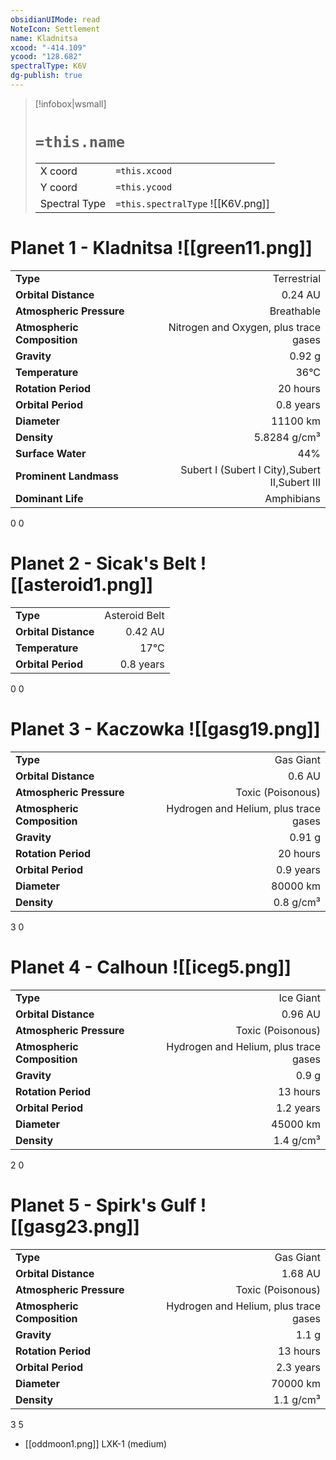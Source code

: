 ```yaml
---
obsidianUIMode: read
NoteIcon: Settlement
name: Kladnitsa
xcood: "-414.109"
ycood: "128.682"
spectralType: K6V
dg-publish: true
---
```

> [!infobox|wsmall]
> # `=this.name`
> | | |
> | - | - |
> | X coord | `=this.xcood` |
> | Y coord| `=this.ycood` |
> | Spectral Type | `=this.spectralType` ![[K6V.png]] |

# Planet 1 - Kladnitsa ![[green11.png]]
|                             |                           |
| --------------------------- | -------------------------:|
| **Type**                    |             Terrestrial |
| **Orbital Distance**        |   0.24 AU |
| **Atmospheric Pressure**    |       Breathable |
| **Atmospheric Composition** |      Nitrogen and Oxygen, plus trace gases |
| **Gravity**                 |        0.92 g |
| **Temperature**             |    36°C |
| **Rotation Period**         |  20 hours |
| **Orbital Period** | 0.8 years |
| **Diameter**                |      11100 km | 
| **Density**                 |    5.8284 g/cm³ |
| **Surface Water**           |           44% | 
| **Prominent Landmass**      |         Subert I (Subert I City),Subert II,Subert III | 
| **Dominant Life**           |         Amphibians |



0
0



# Planet 2 - Sicak's Belt ![[asteroid1.png]]
|                             |                           |
| --------------------------- | -------------------------:|
| **Type**                    |             Asteroid Belt |
| **Orbital Distance**        |   0.42 AU |
| **Temperature**             |    17°C |
| **Orbital Period** | 0.8 years |



0
0



# Planet 3 - Kaczowka ![[gasg19.png]]
|                             |                           |
| --------------------------- | -------------------------:|
| **Type**                    |             Gas Giant |
| **Orbital Distance**        |   0.6 AU |
| **Atmospheric Pressure**    |       Toxic (Poisonous) |
| **Atmospheric Composition** |      Hydrogen and Helium, plus trace gases |
| **Gravity**                 |        0.91 g |
| **Rotation Period**         |  20 hours |
| **Orbital Period** | 0.9 years |
| **Diameter**                |      80000 km | 
| **Density**                 |    0.8 g/cm³ |



3
0



# Planet 4 - Calhoun ![[iceg5.png]]
|                             |                           |
| --------------------------- | -------------------------:|
| **Type**                    |             Ice Giant |
| **Orbital Distance**        |   0.96 AU |
| **Atmospheric Pressure**    |       Toxic (Poisonous) |
| **Atmospheric Composition** |      Hydrogen and Helium, plus trace gases |
| **Gravity**                 |        0.9 g |
| **Rotation Period**         |  13 hours |
| **Orbital Period** | 1.2 years |
| **Diameter**                |      45000 km | 
| **Density**                 |    1.4 g/cm³ |



2
0



# Planet 5 - Spirk's Gulf ![[gasg23.png]]
|                             |                           |
| --------------------------- | -------------------------:|
| **Type**                    |             Gas Giant |
| **Orbital Distance**        |   1.68 AU |
| **Atmospheric Pressure**    |       Toxic (Poisonous) |
| **Atmospheric Composition** |      Hydrogen and Helium, plus trace gases |
| **Gravity**                 |        1.1 g |
| **Rotation Period**         |  13 hours |
| **Orbital Period** | 2.3 years |
| **Diameter**                |      70000 km | 
| **Density**                 |    1.1 g/cm³ |



3
5

- [[oddmoon1.png]] LXK-1 (medium)

